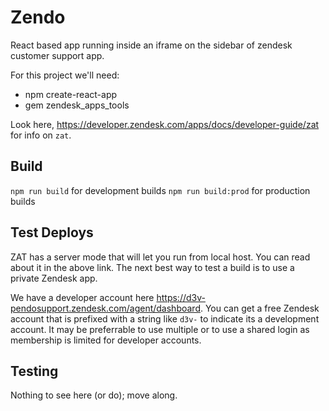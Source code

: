 # Zendo

React based app running inside an iframe on the sidebar of zendesk customer support app.

For this project we'll need:

* npm create-react-app
* gem zendesk_apps_tools

Look here, https://developer.zendesk.com/apps/docs/developer-guide/zat for info on `zat`.

## Build

`npm run build` for development builds
`npm run build:prod` for production builds

## Test Deploys

ZAT has a server mode that will let you run from local host. You can read about it in the above link.
The next best way to test a build is to use a private Zendesk app.

We have a developer account here https://d3v-pendosupport.zendesk.com/agent/dashboard.
You can get a free Zendesk account that is prefixed with a string like `d3v-` to indicate its a development account. It may be preferrable to use multiple
or to use a shared login as membership is limited for developer accounts.

## Testing

Nothing to see here (or do); move along.
